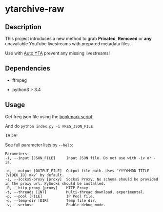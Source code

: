 # ytarchive-raw

## Description

This project introduces a new method to grab **Privated**, **Removed** or **any** unavailable YouTube livestreams with prepared metadata files.

Use with [Auto YTA](https://github.com/lekoOwO/auto-ytarchive-raw) prevent any missing livestreams!

## Dependencies

 - ffmpeg

 - python3 > 3.4

## Usage

Get freg json file using the [bookmark script](https://gist.github.com/lekoOwO/c90c09409446e6c7663c489bf06dc649).

And do `python index.py -i FREG_JSON_FILE`

TADA!

See full parameter lists by `--help`:

```
Parameters:
-i, --input [JSON_FILE]     Input JSON file. Do not use with -iv or -ia.

-o, --output [OUTPUT_FILE]  Output file path. Uses `YYYYMMDD TITLE (VIDEO_ID).mkv` by default.
-s, --socks5-proxy [proxy]  Socks5 Proxy. No schema should be provided in the proxy url. PySocks should be installed.
-P, --http-proxy [proxy]    HTTP Proxy.
-t, --threads [INT]         Multi-thread download, experimental.
-p, --pool [FILE]           IP Pool file.
-d, --temp-dir [DIR]        Temp file dir.
-v, --verbose               Enable debug mode.
```
